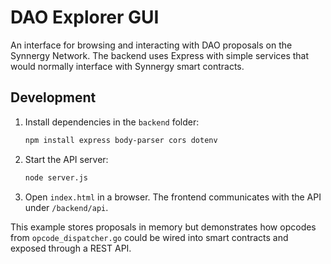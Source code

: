 # DAO Explorer GUI

An interface for browsing and interacting with DAO proposals on the Synnergy Network. The backend uses Express with simple services that would normally interface with Synnergy smart contracts.

## Development

1. Install dependencies in the `backend` folder:
   ```bash
   npm install express body-parser cors dotenv
   ```
2. Start the API server:
   ```bash
   node server.js
   ```
3. Open `index.html` in a browser. The frontend communicates with the API under `/backend/api`.

This example stores proposals in memory but demonstrates how opcodes from `opcode_dispatcher.go` could be wired into smart contracts and exposed through a REST API.
